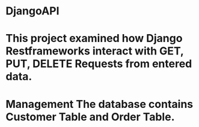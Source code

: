 # DjangoAPI

# This project examined how Django Restframeworks interact with GET, PUT, DELETE Requests from entered data.

# Management The database contains Customer Table and Order Table.
